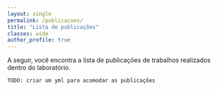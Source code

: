 ```yaml
---
layout: single
permalink: /publicacoes/
title: "Lista de publicações"
classes: wide
author_profile: true
---
```


A seguir, você encontra a lista de publicações de trabalhos realizados dentro do laboratório.

```
TODO: criar um yml para acomodar as publicações
```
